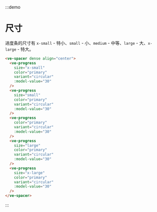 :::demo

# 尺寸

进度条的尺寸有 `x-small` - 特小、`small` - 小、`medium` - 中等、`large` - 大、`x-large` - 特大。

```html
<ve-spacer dense align="center">
  <ve-progress
    size="x-small"
    color="primary"
    variant="circular"
    :model-value="30"
  />
  <ve-progress
    size="small"
    color="primary"
    variant="circular"
    :model-value="30"
  />
  <ve-progress
    color="primary"
    variant="circular"
    :model-value="30"
  />
  <ve-progress
    size="large"
    color="primary"
    variant="circular"
    :model-value="30"
  />
  <ve-progress
    size="x-large"
    color="primary"
    variant="circular"
    :model-value="30"
  />
</ve-spacer>
```

:::